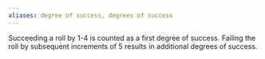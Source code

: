 ```yaml
---
aliases: degree of success, degrees of success
---
```

   
Succeeding a roll by 1-4 is counted as a first degree of success. Failing the roll by subsequent increments of 5 results in additional degrees of success.